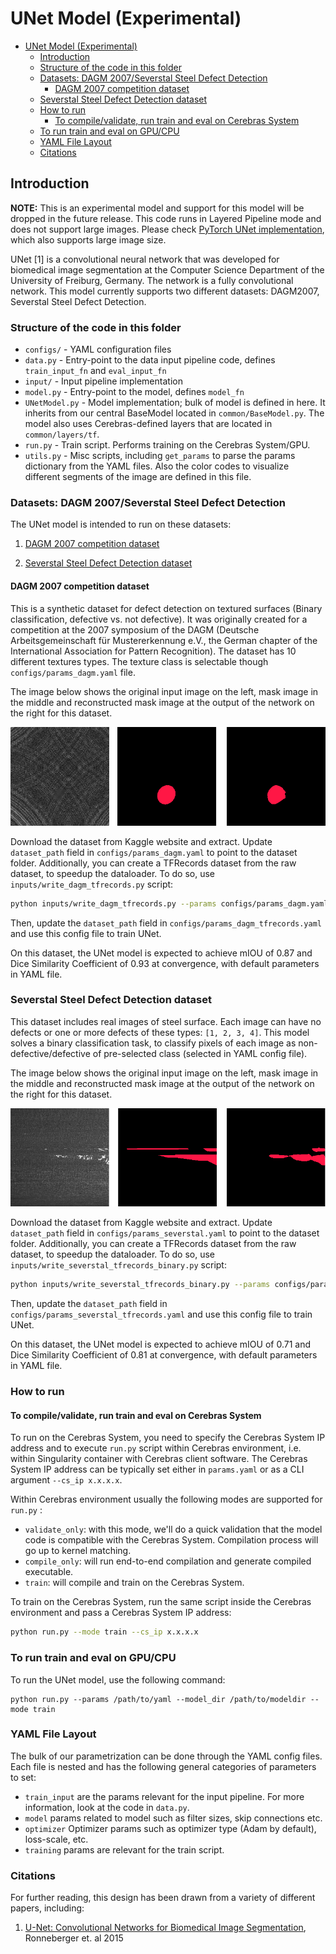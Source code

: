 # UNet Model (Experimental)

- [UNet Model (Experimental)](#unet-model-experimental)
  - [Introduction](#introduction)
  - [Structure of the code in this folder](#structure-of-the-code-in-this-folder)
  - [Datasets: DAGM 2007/Severstal Steel Defect Detection](#datasets-dagm-2007severstal-steel-defect-detection)
    - [DAGM 2007 competition dataset](#dagm-2007-competition-dataset)
  - [Severstal Steel Defect Detection dataset](#severstal-steel-defect-detection-dataset)
  - [How to run](#how-to-run)
    - [To compile/validate, run train and eval on Cerebras System](#to-compilevalidate-run-train-and-eval-on-cerebras-system)
  - [To run train and eval on GPU/CPU](#to-run-train-and-eval-on-gpucpu)
  - [YAML File Layout](#yaml-file-layout)
  - [Citations](#citations)

## Introduction

**NOTE:** This is an experimental model and support for this model will be dropped in the future release. This code runs in Layered Pipeline mode and does not support large images. Please check [PyTorch UNet implementation](../../pytorch/unet/), which also supports large image size.

UNet [1] is a convolutional neural network that was developed for biomedical image segmentation at the Computer Science Department of the University of Freiburg, Germany. The network is a fully convolutional network. This model currently supports two different datasets: DAGM2007, Severstal Steel Defect Detection.

### Structure of the code in this folder

* `configs/` - YAML configuration files
* `data.py` - Entry-point to the data input pipeline code, defines `train_input_fn` and `eval_input_fn`
* `input/` - Input pipeline implementation
* `model.py` - Entry-point to the model, defines `model_fn`
* `UNetModel.py` - Model implementation; bulk of model is defined in here. It inherits from our central BaseModel located in `common/BaseModel.py`. The model also uses Cerebras-defined layers that are located in `common/layers/tf`.
* `run.py` - Train script. Performs training on the Cerebras System/GPU.
* `utils.py` - Misc scripts, including `get_params` to parse the params dictionary from the YAML files. Also the color codes to visualize different segments of the image are defined in this file.

### Datasets: DAGM 2007/Severstal Steel Defect Detection

The UNet model is intended to run on these datasets:

1. [DAGM 2007 competition dataset](https://www.kaggle.com/mhskjelvareid/dagm-2007-competition-dataset-optical-inspection)

2. [Severstal Steel Defect Detection dataset](https://www.kaggle.com/c/severstal-steel-defect-detection/overview)

#### DAGM 2007 competition dataset

This is a synthetic dataset for defect detection on textured surfaces (Binary classification, defective vs. not defective). It was originally created for a competition at the 2007 symposium of the DAGM (Deutsche Arbeitsgemeinschaft für Mustererkennung e.V., the German chapter of the International Association for Pattern Recognition). The dataset has 10  different textures types. The texture class is selectable though `configs/params_dagm.yaml` file.

The image below shows the original input image on the left, mask image in the middle and reconstructed mask image at the output of the network on the right for this dataset.

![Sample Image](./images/sample_dagm.png)

Download the dataset from Kaggle website and extract. Update `dataset_path` field in `configs/params_dagm.yaml` to point to the dataset folder. Additionally, you can create a TFRecords dataset from the raw dataset, to speedup the dataloader. To do so, use `inputs/write_dagm_tfrecords.py` script:

```bash
python inputs/write_dagm_tfrecords.py --params configs/params_dagm.yaml --output_directory /path/to/store/dagm/tfrecords/dataset
```
Then, update the `dataset_path` field in `configs/params_dagm_tfrecords.yaml` and use this config file to train UNet.

On this dataset, the UNet model is expected to achieve mIOU of 0.87 and Dice Similarity Coefficient of 0.93 at convergence, with default parameters in YAML file.

### Severstal Steel Defect Detection dataset

This dataset includes real images of steel surface. Each image can have no defects or one or more defects of these types: `[1, 2, 3, 4]`. This model solves a binary classification task, to classify pixels of each image as non-defective/defective of pre-selected class (selected in YAML config file).

The image below shows the original input image on the left, mask image in the middle and reconstructed mask image at the output of the network on the right for this dataset.

![Sample Image](./images/sample_severstal.png)

Download the dataset from Kaggle website and extract. Update `dataset_path` field in `configs/params_severstal.yaml` to point to the dataset folder. Additionally, you can create a TFRecords dataset from the raw dataset, to speedup the dataloader. To do so, use `inputs/write_severstal_tfrecords_binary.py` script:

```bash
python inputs/write_severstal_tfrecords_binary.py --params configs/params_severstal.yaml --output_directory /path/to/store/severstal/tfrecords/dataset
```
Then, update the `dataset_path` field in `configs/params_severstal_tfrecords.yaml` and use this config file to train UNet.

On this dataset, the UNet model is expected to achieve mIOU of 0.71 and Dice Similarity Coefficient of 0.81 at convergence, with default parameters in YAML file.

### How to run

#### To compile/validate, run train and eval on Cerebras System

To run on the Cerebras System, you need to specify the Cerebras System IP address and to execute `run.py` script within Cerebras environment, i.e. within Singularity container with Cerebras client software. The Cerebras System IP address can be typically set either in `params.yaml` or as a CLI argument `--cs_ip x.x.x.x`.

Within Cerebras environment usually the following modes are supported for `run.py` :

* `validate_only`: with this mode, we'll do a quick validation that the model code is compatible with the Cerebras System. Compilation process will go up to kernel matching.  
* `compile_only`: will run end-to-end compilation and generate compiled executable.
* `train`: will compile and train on the Cerebras System.

To train on the Cerebras System, run the same script inside the Cerebras environment and pass a Cerebras System IP address:

```bash
python run.py --mode train --cs_ip x.x.x.x
```

### To run train and eval on GPU/CPU

To run the UNet model, use the following command:
```
python run.py --params /path/to/yaml --model_dir /path/to/modeldir --mode train
```

### YAML File Layout

The bulk of our parametrization can be done through the YAML config files. Each file is nested and has the following general categories of parameters to set:

* `train_input` are the params relevant for the input pipeline. For more information, look at the code in `data.py`.
* `model` params related to model such as filter sizes, skip connections etc.
* `optimizer` Optimizer params such as optimizer type (Adam by default), loss-scale, etc.
* `training` params are relevant for the train script.

### Citations

For further reading, this design has been drawn from a variety of different papers, including:

1. [U-Net: Convolutional Networks for Biomedical Image Segmentation](https://arxiv.org/pdf/1505.04597.pdf), Ronneberger et. al 2015

